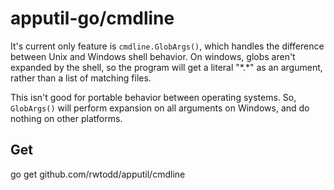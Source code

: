 # apputil-go/cmdline

It's current only feature is `cmdline.GlobArgs()`, which 
handles the difference between Unix and Windows shell behavior.
On windows, globs aren't expanded by the shell, so the program will get a
literal "\*.\*" as an argument, rather than a list of matching
files. 

This isn't good for portable behavior between operating systems. So,
`GlobArgs()` will perform expansion on all arguments on Windows, and 
do nothing on other platforms.

## Get 

   go get github.com/rwtodd/apputil/cmdline

